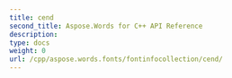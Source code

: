 ```yaml
---
title: cend
second_title: Aspose.Words for C++ API Reference
description: 
type: docs
weight: 0
url: /cpp/aspose.words.fonts/fontinfocollection/cend/
---
```





